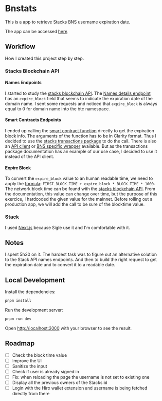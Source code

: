 # Bnstats

This is a app to retrieve Stacks BNS username expiration date.

The app can be accessed [here](https://bnstats.vercel.app/).

## Workflow

How I created this project step by step.

### Stacks Blockchain API

#### Names Endpoints

I started to study the [stacks blockchain API](https://hirosystems.github.io/stacks-blockchain-api).
The [Names details endpoint](https://hirosystems.github.io/stacks-blockchain-api/#operation/get_name_info) has an `expire_block` field that seems to indicate the expiration date of the domain name.
I sent some requests and noticed that `expire_block` is always equal to 0 for domain name into the btc namespace.

#### Smart Contracts Endpoints

I ended up calling the [smart contract function](https://hirosystems.github.io/stacks-blockchain-api/#operation/call_read_only_function) directly to get the expiration block info.
The arguments of the function has to be in Clarity format. Thus I decided to use the [stacks transactions package](https://www.npmjs.com/package/@stacks/transactions) to do the call.
There is also an [API client](https://www.npmjs.com/package/@stacks/blockchain-api-client) or [BNS specific wrapper](https://www.npmjs.com/package/@stacks/bns) available. But as the transactions package documentation has an example of our use case, I decided to use it instead of the API client.

#### Expire Block

To convert the `expire_block` value to an human readable time, we need to apply the [formula](https://bitcoin.stackexchange.com/questions/93919/how-to-create-block-height-to-unix-time-converter):
`FIRST_BLOCK_TIME + expire_block * BLOCK_TIME * 1000`.
The network block time can be found with the [stacks blockchain API](https://hirosystems.github.io/stacks-blockchain-api/#operation/get_network_block_times). From the documentation, this value can change over time, but the purpose of this exercice, I hardcoded the given value for the mainnet. Before rolling out a production app, we will add the call to be sure of the blocktime value.

### Stack

I used [Next.js](https://nextjs.org) because Sigle use it and I'm comfortable with it.

## Notes

I spent 5h30 on it.
The hardest task was to figure out an alternative solution to the Stack API names endpoints.
And then to build the right request to get the expiration date and to convert it to a readable date.

## Local Development

Install the dependencies:

```bash
pnpm install
```

Run the development server:

```bash
pnpm run dev
```

Open [http://localhost:3000](http://localhost:3000) with your browser to see the result.

## Roadmap

- [ ] Check the block time value
- [ ] Improve the UI
- [ ] Sanitize the input
- [ ] Check if user is already signed in
- [ ] Fix: when reloading the page the username is not set to existing one
- [ ] Display all the previous owners of the Stacks id
- [ ] Login with the Hiro wallet extension and username is being fetched directly from there
